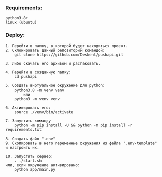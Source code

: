 ### Requirements:
    python3.8+
    linux (ubuntu)

### Deploy:
    
    1. Перейти в папку, в которой будет находиться проект.
    2. Склонировать данный репозиторий командой:
        git clone https://github.com/Deskent/pushapi.git

    3. Либо скачать его архивом и распаковать.    

    4. Перейти в созданную папку:
        cd pushapi

    5. Создать виртуальное окружение для python:
        python3.8 -m venv venv
            или
        python3 -m venv venv

    6. Активировать его:
        source ./venv/bin/activate

    7. Запустить команду  
        python -m pip install -U && python -m pip install -r requirements.txt

    8. Создать файл ".env"
    9. Скопировать в него переменные окружения из файла ".env-template"
    и настроить их.

    10. Запустить сервер:
        . ./start.sh
    или, если окружение активировано:
        python app/main.py